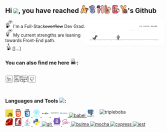 ## Hi <img width="8%" src="https://media.giphy.com/media/hvRJCLFzcasrR4ia7z/giphy.gif" />, you have reached <img width="5%" src="./icons/a.png" ><img width="5%" src="./icons/s.png"><img width="5%" src="./icons/h.png"><img width="5%" src="./icons/l.png"><img width="5%" src="./icons/e.png"><img width="5%" src="./icons/y.png">'s Github 

<img align="right" src="./icons/dino.gif" width="49%" />
<div>
<img width="5%" src="./icons/pCheck.png"/>I'm a Full-Stack<s>overflow</s> Dev Grad.<br>
<img width="5%" src="./icons/pEye.png">My current strengths are leaning towards Front-End path.<br>
<img width="4.5%" src="./icons/pLight.png">[]...]<br>

### You can also find me here <img width="4%" src="./icons/pSearch.png"/>:
[<img align="left" width="5%" alt="PhgAnh | LinkedIn" src="./icons/linkedin.png"/>][linkedin]
[<img align="left" width="4.5%" src="./icons/resume.png" />][resume]
[<img align="left" width="5%" src="./icons/link.png"/>][portfolio]
[<img align="left" width="5%" alt="PhgAnh | Github" src="./icons/github.png"/>][other github]
<br></br>
----
### Languages and Tools <img width="3%" src="https://cdn-icons-png.flaticon.com/512/7206/7206289.png"/>:
<img align="right" width="40%" src="https://github-readme-stats.vercel.app/api/top-langs?username=tripleboba&show_icons=true&locale=en&layout=compact&theme=graywhite" alt="tripleboba" />
<div>
<a href="https://developer.mozilla.org/en-US/docs/Web/JavaScript" target="_blank" rel="noreferrer"> <img src="https://raw.githubusercontent.com/devicons/devicon/master/icons/javascript/javascript-original.svg" alt="javascript" width="5%"/> </a>
<a href="https://www.w3.org/html/" target="_blank" rel="noreferrer"> <img src="https://raw.githubusercontent.com/devicons/devicon/master/icons/html5/html5-original-wordmark.svg" alt="html5" width="5%"/> </a>
<a href="https://www.w3schools.com/css/" target="_blank" rel="noreferrer"> <img src="https://raw.githubusercontent.com/devicons/devicon/master/icons/css3/css3-original-wordmark.svg" alt="css3" width="5%"/> </a>
<a href="https://reactjs.org/" target="_blank" rel="noreferrer"> <img src="https://raw.githubusercontent.com/devicons/devicon/master/icons/react/react-original-wordmark.svg" alt="react" width="5%"/> </a>
<a href="https://nodejs.org" target="_blank" rel="noreferrer"> <img src="https://raw.githubusercontent.com/devicons/devicon/master/icons/nodejs/nodejs-original-wordmark.svg" alt="nodejs" width="5%"/> </a>
<a href="https://expressjs.com" target="_blank" rel="noreferrer"> <img src="https://raw.githubusercontent.com/devicons/devicon/master/icons/express/express-original-wordmark.svg" alt="express" width="5%"/> </a>
<a href="https://webpack.js.org" target="_blank" rel="noreferrer"> <img src="https://raw.githubusercontent.com/devicons/devicon/d00d0969292a6569d45b06d3f350f463a0107b0d/icons/webpack/webpack-original-wordmark.svg" alt="webpack" width="5%"/> </a>
<a href="https://babeljs.io/" target="_blank" rel="noreferrer"> <img src="https://www.vectorlogo.zone/logos/babeljs/babeljs-icon.svg" alt="babel" width="5%"/> </a>
<a href="https://www.postgresql.org" target="_blank" rel="noreferrer"> <img src="https://raw.githubusercontent.com/devicons/devicon/master/icons/postgresql/postgresql-original-wordmark.svg" alt="postgresql" width="5%"/> </a>
<a href="https://www.ruby-lang.org/en/" target="_blank" rel="noreferrer"> <img src="https://raw.githubusercontent.com/devicons/devicon/master/icons/ruby/ruby-original.svg" alt="ruby" width="5%"/> </a>
<a href="https://rubyonrails.org" target="_blank" rel="noreferrer"> <img src="https://raw.githubusercontent.com/devicons/devicon/master/icons/rails/rails-original-wordmark.svg" alt="rails" width="5%"/> </a>
<a href="https://www.java.com" target="_blank" rel="noreferrer"> <img src="https://raw.githubusercontent.com/devicons/devicon/master/icons/java/java-original.svg" alt="java" width="5%"/> </a>
<a href="https://www.python.org" target="_blank" rel="noreferrer"> <img src="https://raw.githubusercontent.com/devicons/devicon/master/icons/python/python-original.svg" alt="python" width="5%"/> </a>
<a href="https://git-scm.com/" target="_blank" rel="noreferrer"> <img src="https://www.vectorlogo.zone/logos/git-scm/git-scm-icon.svg" alt="git" width="5%"/> </a>
<a href="https://getbootstrap.com" target="_blank" rel="noreferrer"> <img src="https://raw.githubusercontent.com/devicons/devicon/master/icons/bootstrap/bootstrap-plain-wordmark.svg" alt="bootstrap" width="5%"/> </a>
<a href="https://sass-lang.com" target="_blank" rel="noreferrer"> <img src="https://raw.githubusercontent.com/devicons/devicon/master/icons/sass/sass-original.svg" alt="sass" width="5%"/> </a>
<a href="https://bulma.io/" target="_blank" rel="noreferrer"> <img src="https://raw.githubusercontent.com/gilbarbara/logos/804dc257b59e144eaca5bc6ffd16949752c6f789/logos/bulma.svg" alt="bulma" width="5%"/> </a>
<a href="https://mochajs.org" target="_blank" rel="noreferrer"> <img src="https://www.vectorlogo.zone/logos/mochajs/mochajs-icon.svg" alt="mocha" width="5%"/> </a>
<a href="https://www.cypress.io" target="_blank" rel="noreferrer"> <img src="https://raw.githubusercontent.com/simple-icons/simple-icons/6e46ec1fc23b60c8fd0d2f2ff46db82e16dbd75f/icons/cypress.svg" alt="cypress" width="5%"/> </a>
<a href="https://jestjs.io" target="_blank" rel="noreferrer"> <img src="https://www.vectorlogo.zone/logos/jestjsio/jestjsio-icon.svg" alt="jest" width="5%"/> </a>


[linkedin]: https://linkedin.com/in/phganh
[resume]: https://bit.ly/3NS3fXs
[portfolio]: https://phganh.dev
[other github]: https://github.com/phganh

<!-- <p align="center" width="100%">
  <img width="4%" src="https://github.githubassets.com/images/mona-loading-default.gif"></img>
</p> -->
<!-- <img width="4%" src="https://cdn-icons-png.flaticon.com/512/7206/7206271.png"/> -->